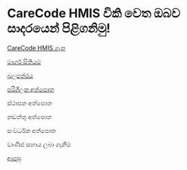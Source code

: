 # CareCode HMIS විකි වෙත ඔබව සාදරයෙන් පිළිගනිමු!

[CareCode HMIS ගැන](https://github.com/hmislk/hmis/wiki/CareCode-HIMS-%E0%B6%9C%E0%B7%90%E0%B6%B1)

[මාර්ග සිතියම](https://github.com/hmislk/hmis/wiki/%E0%B6%B8%E0%B7%8F%E0%B6%BB%E0%B7%8A%E0%B6%9C-%E0%B7%83%E0%B7%92%E0%B6%AD%E0%B7%92%E0%B6%BA%E0%B6%B8)

[බලපත්රය](https://github.com/hmislk/hmis/blob/master/LICENSE.md)

[පරිශීලක අත්පොත](https://github.com/hmislk/hmis/wiki/%E0%B6%B4%E0%B6%BB%E0%B7%92%E0%B7%81%E0%B7%93%E0%B6%BD%E0%B6%9A-%E0%B6%85%E0%B6%AD%E0%B7%8A%E0%B6%B4%E0%B7%9C%E0%B6%AD)

ස්ථාපන අත්පොත

නඩත්තු අත්පොත

සංවර්ධක අත්පොත

වාණිජ සහාය ලබා ගැනීම




[ආපසු](https://github.com/hmislk/hmis/wiki)